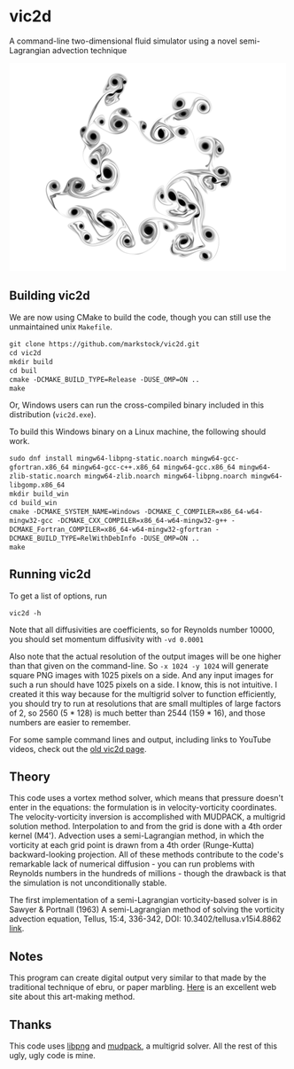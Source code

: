 # vic2d

A command-line two-dimensional fluid simulator using a novel semi-Lagrangian advection technique

![vorticies in a flow](media/sampleA.png?raw=true "vic2d simulation of vorticity rings")

## Building vic2d

We are now using CMake to build the code, though you can still use the unmaintained unix `Makefile`.

    git clone https://github.com/markstock/vic2d.git
    cd vic2d
    mkdir build
    cd buil
    cmake -DCMAKE_BUILD_TYPE=Release -DUSE_OMP=ON ..
    make

Or, Windows users can run the cross-compiled binary included in this distribution (`vic2d.exe`).

To build this Windows binary on a Linux machine, the following should work.

    sudo dnf install mingw64-libpng-static.noarch mingw64-gcc-gfortran.x86_64 mingw64-gcc-c++.x86_64 mingw64-gcc.x86_64 mingw64-zlib-static.noarch mingw64-zlib.noarch mingw64-libpng.noarch mingw64-libgomp.x86_64
    mkdir build_win
    cd build_win
    cmake -DCMAKE_SYSTEM_NAME=Windows -DCMAKE_C_COMPILER=x86_64-w64-mingw32-gcc -DCMAKE_CXX_COMPILER=x86_64-w64-mingw32-g++ -DCMAKE_Fortran_COMPILER=x86_64-w64-mingw32-gfortran -DCMAKE_BUILD_TYPE=RelWithDebInfo -DUSE_OMP=ON ..
    make

## Running vic2d

To get a list of options, run

    vic2d -h

Note that all diffusivities are coefficients, so for Reynolds number 10000, you should set momentum diffusivity with `-vd 0.0001`

Also note that the actual resolution of the output images will be one higher than that given on the command-line. So `-x 1024 -y 1024` will generate square PNG images with 1025 pixels on a side. And any input images for such a run should have 1025 pixels on a side. I know, this is not intuitive. I created it this way because for the multigrid solver to function efficiently, you should try to run at resolutions that are small multiples of large factors of 2, so 2560 (5 * 128) is much better than 2544 (159 * 16), and those numbers are easier to remember.

For some sample command lines and output, including links to YouTube videos, check out the [old vic2d page](http://markjstock.org/vic2d/).

## Theory

This code uses a vortex method solver, which means that pressure doesn't enter in the equations: the formulation is in velocity-vorticity coordinates. The velocity-vorticity inversion is accomplished with MUDPACK, a multigrid solution method. Interpolation to and from the grid is done with a 4th order kernel (M4'). Advection uses a semi-Lagrangian method, in which the vorticity at each grid point is drawn from a 4th order (Runge-Kutta) backward-looking projection. All of these methods contribute to the code's remarkable lack of numerical diffusion - you can run problems with Reynolds numbers in the hundreds of millions - though the drawback is that the simulation is not unconditionally stable.

The first implementation of a semi-Lagrangian vorticity-based solver is in Sawyer & Portnall (1963) A semi-Lagrangian method of solving the vorticity advection equation, Tellus, 15:4, 336-342, DOI: 10.3402/tellusa.v15i4.8862 [link](https://doi.org/10.3402/tellusa.v15i4.8862).

## Notes

This program can create digital output very similar to that made by the traditional technique of ebru, or paper marbling. [Here](http://digital-marbling.de/) is an excellent web site about this art-making method.

## Thanks

This code uses [libpng](https://github.com/glennrp/libpng) and [mudpack](https://www2.cisl.ucar.edu/resources/legacy/mudpack), a multigrid solver. All the rest of this ugly, ugly code is mine.

